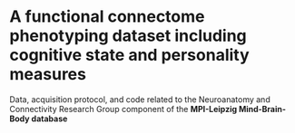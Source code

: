 # A functional connectome phenotyping dataset including cognitive state and personality measures
Data, acquisition protocol, and code related to the Neuroanatomy and Connectivity Research Group component of the **MPI-Leipzig Mind-Brain-Body database**
